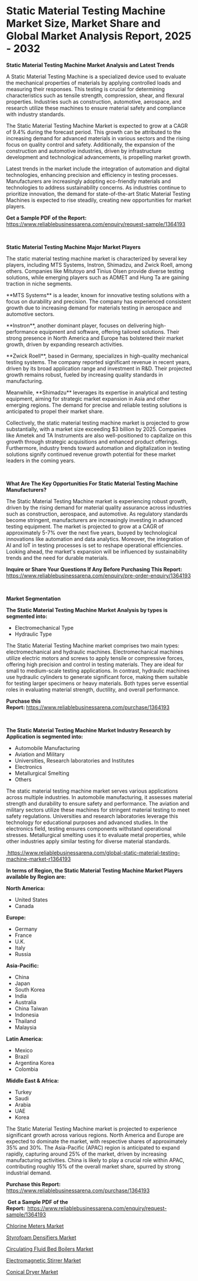 <p><h1>Static Material Testing Machine Market Size, Market Share and Global Market Analysis Report, 2025 - 2032</h1></p><p><strong>Static Material Testing Machine Market Analysis and Latest Trends</strong></p>
<p><p>A Static Material Testing Machine is a specialized device used to evaluate the mechanical properties of materials by applying controlled loads and measuring their responses. This testing is crucial for determining characteristics such as tensile strength, compression, shear, and flexural properties. Industries such as construction, automotive, aerospace, and research utilize these machines to ensure material safety and compliance with industry standards.</p><p>The Static Material Testing Machine Market is expected to grow at a CAGR of 9.4% during the forecast period. This growth can be attributed to the increasing demand for advanced materials in various sectors and the rising focus on quality control and safety. Additionally, the expansion of the construction and automotive industries, driven by infrastructure development and technological advancements, is propelling market growth. </p><p>Latest trends in the market include the integration of automation and digital technologies, enhancing precision and efficiency in testing processes. Manufacturers are increasingly adopting eco-friendly materials and technologies to address sustainability concerns. As industries continue to prioritize innovation, the demand for state-of-the-art Static Material Testing Machines is expected to rise steadily, creating new opportunities for market players.</p></p>
<p><strong>Get a Sample PDF of the Report:&nbsp;</strong> <a href="https://www.reliablebusinessarena.com/enquiry/request-sample/1364193?utm_campaign=2177&utm_medium=2&utm_source=Github&utm_content=ia&utm_term=28022025&utm_id=static-material-testing-machine">https://www.reliablebusinessarena.com/enquiry/request-sample/1364193</a></p>
<p>&nbsp;</p>
<p><strong>Static Material Testing Machine Major Market Players</strong></p>
<p><p>The static material testing machine market is characterized by several key players, including MTS Systems, Instron, Shimadzu, and Zwick Roell, among others. Companies like Mitutoyo and Tinius Olsen provide diverse testing solutions, while emerging players such as ADMET and Hung Ta are gaining traction in niche segments.</p><p>**MTS Systems** is a leader, known for innovative testing solutions with a focus on durability and precision. The company has experienced consistent growth due to increasing demand for materials testing in aerospace and automotive sectors. </p><p>**Instron**, another dominant player, focuses on delivering high-performance equipment and software, offering tailored solutions. Their strong presence in North America and Europe has bolstered their market growth, driven by expanding research activities.</p><p>**Zwick Roell**, based in Germany, specializes in high-quality mechanical testing systems. The company reported significant revenue in recent years, driven by its broad application range and investment in R&D. Their projected growth remains robust, fueled by increasing quality standards in manufacturing.</p><p>Meanwhile, **Shimadzu** leverages its expertise in analytical and testing equipment, aiming for strategic market expansion in Asia and other emerging regions. The demand for precise and reliable testing solutions is anticipated to propel their market share.</p><p>Collectively, the static material testing machine market is projected to grow substantially, with a market size exceeding $3 billion by 2025. Companies like Ametek and TA Instruments are also well-positioned to capitalize on this growth through strategic acquisitions and enhanced product offerings. Furthermore, industry trends toward automation and digitalization in testing solutions signify continued revenue growth potential for these market leaders in the coming years.</p></p>
<p>&nbsp;</p>
<p><strong>What Are The Key Opportunities For Static Material Testing Machine Manufacturers?</strong></p>
<p><p>The Static Material Testing Machine market is experiencing robust growth, driven by the rising demand for material quality assurance across industries such as construction, aerospace, and automotive. As regulatory standards become stringent, manufacturers are increasingly investing in advanced testing equipment. The market is projected to grow at a CAGR of approximately 5-7% over the next five years, buoyed by technological innovations like automation and data analytics. Moreover, the integration of AI and IoT in testing processes is set to reshape operational efficiencies. Looking ahead, the market's expansion will be influenced by sustainability trends and the need for durable materials.</p></p>
<p><strong>Inquire or Share Your Questions If Any Before Purchasing This Report:</strong> <a href="https://www.reliablebusinessarena.com/enquiry/pre-order-enquiry/1364193?utm_campaign=2177&utm_medium=2&utm_source=Github&utm_content=ia&utm_term=28022025&utm_id=static-material-testing-machine">https://www.reliablebusinessarena.com/enquiry/pre-order-enquiry/1364193</a></p>
<p>&nbsp;</p>
<p><strong>Market Segmentation</strong></p>
<p><strong>The Static Material Testing Machine Market Analysis by types is segmented into:</strong></p>
<p><ul><li>Electromechanical Type</li><li>Hydraulic Type</li></ul></p>
<p><p>The Static Material Testing Machine market comprises two main types: electromechanical and hydraulic machines. Electromechanical machines utilize electric motors and screws to apply tensile or compressive forces, offering high precision and control in testing materials. They are ideal for small to medium-scale testing applications. In contrast, hydraulic machines use hydraulic cylinders to generate significant force, making them suitable for testing larger specimens or heavy materials. Both types serve essential roles in evaluating material strength, ductility, and overall performance.</p></p>
<p><strong>Purchase this Report:&nbsp;</strong><a href="https://www.reliablebusinessarena.com/purchase/1364193?utm_campaign=2177&utm_medium=2&utm_source=Github&utm_content=ia&utm_term=28022025&utm_id=static-material-testing-machine">https://www.reliablebusinessarena.com/purchase/1364193</a></p>
<p>&nbsp;</p>
<p><strong>The Static Material Testing Machine Market Industry Research by Application is segmented into:</strong></p>
<p><ul><li>Automobile Manufacturing</li><li>Aviation and Military</li><li>Universities, Research laboratories and Institutes</li><li>Electronics</li><li>Metallurgical Smelting</li><li>Others</li></ul></p>
<p><p>The static material testing machine market serves various applications across multiple industries. In automobile manufacturing, it assesses material strength and durability to ensure safety and performance. The aviation and military sectors utilize these machines for stringent material testing to meet safety regulations. Universities and research laboratories leverage this technology for educational purposes and advanced studies. In the electronics field, testing ensures components withstand operational stresses. Metallurgical smelting uses it to evaluate metal properties, while other industries apply similar testing for diverse material standards.</p></p>
<p><a href="https://www.reliablebusinessarena.com/global-static-material-testing-machine-market-r1364193?utm_campaign=2177&utm_medium=2&utm_source=Github&utm_content=ia&utm_term=28022025&utm_id=static-material-testing-machine">&nbsp;https://www.reliablebusinessarena.com/global-static-material-testing-machine-market-r1364193</a></p>
<p><strong>In terms of Region, the Static Material Testing Machine Market Players available by Region are:</strong></p>
<p>
    <p> <strong> North America: </strong>
        <ul>
            <li>United States</li>
            <li>Canada</li>
        </ul>
        </p> 
    <p> <strong> Europe: </strong>
        <ul>
            <li>Germany</li>
            <li>France</li>
            <li>U.K.</li>
            <li>Italy</li>
            <li>Russia</li>
        </ul>
        </p> 
    <p> <strong> Asia-Pacific: </strong>
        <ul>
            <li>China</li>
            <li>Japan</li>
            <li>South Korea</li>
            <li>India</li>
            <li>Australia</li>
            <li>China Taiwan</li>
            <li>Indonesia</li>
            <li>Thailand</li>
            <li>Malaysia</li>
        </ul>
        </p> 
    <p> <strong> Latin America: </strong>
        <ul>
            <li>Mexico</li>
            <li>Brazil</li>
            <li>Argentina Korea</li>
            <li>Colombia</li>
        </ul>
        </p> 
    <p> <strong> Middle East & Africa: </strong>
        <ul>
            <li>Turkey</li>
            <li>Saudi</li>
            <li>Arabia</li>
            <li>UAE</li>
            <li>Korea</li>
        </ul>
    </p>
    </p>
<p><p>The Static Material Testing Machine market is projected to experience significant growth across various regions. North America and Europe are expected to dominate the market, with respective shares of approximately 35% and 30%. The Asia-Pacific (APAC) region is anticipated to expand rapidly, capturing around 25% of the market, driven by increasing manufacturing activities. China is likely to play a crucial role within APAC, contributing roughly 15% of the overall market share, spurred by strong industrial demand.</p></p>
<p><strong>Purchase this Report: </strong><a href="https://www.reliablebusinessarena.com/purchase/1364193?utm_campaign=2177&utm_medium=2&utm_source=Github&utm_content=ia&utm_term=28022025&utm_id=static-material-testing-machine">https://www.reliablebusinessarena.com/purchase/1364193</a></p>
<p>&nbsp;<strong>Get a Sample PDF of the Report:&nbsp;&nbsp;</strong><a href="https://www.reliablebusinessarena.com/enquiry/request-sample/1364193?utm_campaign=2177&utm_medium=2&utm_source=Github&utm_content=ia&utm_term=28022025&utm_id=static-material-testing-machine">https://www.reliablebusinessarena.com/enquiry/request-sample/1364193</a></p>
<p><strong></strong></p>
<p><p><a href="https://github.com/dovbusmrking/Market-Research-Report-List-1/blob/main/chlorine-meters-market.md?utm_campaign=2177&utm_medium=2&utm_source=Github&utm_content=ia&utm_term=28022025&utm_id=static-material-testing-machine">Chlorine Meters Market</a></p><p><a href="https://github.com/azetehhasle/Market-Research-Report-List-1/blob/main/styrofoam-densifiers-market.md?utm_campaign=2177&utm_medium=2&utm_source=Github&utm_content=ia&utm_term=28022025&utm_id=static-material-testing-machine">Styrofoam Densifiers Market</a></p><p><a href="https://github.com/knipsfilip8f/Market-Research-Report-List-1/blob/main/circulating-fluid-bed-boilers-market.md?utm_campaign=2177&utm_medium=2&utm_source=Github&utm_content=ia&utm_term=28022025&utm_id=static-material-testing-machine">Circulating Fluid Bed Boilers Market</a></p><p><a href="https://github.com/ghimergela93/Market-Research-Report-List-1/blob/main/electromagnetic-stirrer-market.md?utm_campaign=2177&utm_medium=2&utm_source=Github&utm_content=ia&utm_term=28022025&utm_id=static-material-testing-machine">Electromagnetic Stirrer Market</a></p><p><a href="https://github.com/serorelwayd4/Market-Research-Report-List-1/blob/main/conical-dryer-market.md?utm_campaign=2177&utm_medium=2&utm_source=Github&utm_content=ia&utm_term=28022025&utm_id=static-material-testing-machine">Conical Dryer Market</a></p></p>